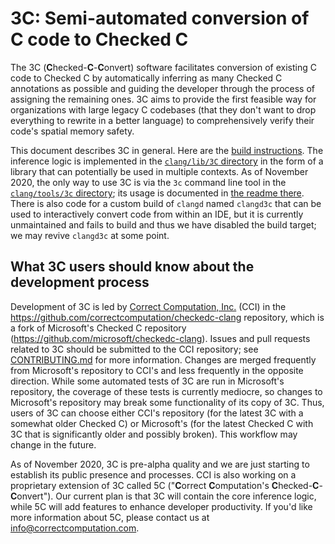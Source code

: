# 3C: Semi-automated conversion of C code to Checked C

The 3C (**C**hecked-**C**-**C**onvert) software facilitates conversion
of existing C code to Checked C by automatically inferring as many
Checked C annotations as possible and guiding the developer through
the process of assigning the remaining ones. 3C aims to provide the
first feasible way for organizations with large legacy C codebases
(that they don't want to drop everything to rewrite in a better
language) to comprehensively verify their code's spatial memory
safety.

This document describes 3C in general. Here are the [build
instructions](INSTALL.md). The inference logic is implemented in the
[`clang/lib/3C` directory](../../../lib/3C) in the form of a library
that can potentially be used in multiple contexts. As of November
2020, the only way to use 3C is via the `3c` command line tool in the
[`clang/tools/3c` directory](../../../tools/3c); its usage is
documented in [the readme there](../../../tools/3c/README.md). There
is also code for a custom build of `clangd` named `clangd3c` that can
be used to interactively convert code from within an IDE, but it is
currently unmaintained and fails to build and thus we have disabled
the build target; we may revive `clangd3c` at some point.

## What 3C users should know about the development process

Development of 3C is led by [Correct Computation,
Inc.](https://correctcomputation.com/) (CCI) in the
https://github.com/correctcomputation/checkedc-clang repository, which
is a fork of Microsoft's Checked C repository
(https://github.com/microsoft/checkedc-clang). Issues and pull
requests related to 3C should be submitted to the CCI repository; see
[CONTRIBUTING.md](CONTRIBUTING.md) for more information. Changes are
merged frequently from Microsoft's repository to CCI's and less
frequently in the opposite direction. While some automated tests of 3C
are run in Microsoft's repository, the coverage of these tests is
currently mediocre, so changes to Microsoft's repository may break
some functionality of its copy of 3C. Thus, users of 3C can choose
either CCI's repository (for the latest 3C with a somewhat older
Checked C) or Microsoft's (for the latest Checked C with 3C that is
significantly older and possibly broken). This workflow may change in
the future.

As of November 2020, 3C is pre-alpha quality and we are just starting
to establish its public presence and processes. CCI is also working on
a proprietary extension of 3C called 5C ("**C**orrect
**C**omputation's **C**hecked-**C**-**C**onvert"). Our current plan is
that 3C will contain the core inference logic, while 5C will add
features to enhance developer productivity. If you'd like more
information about 5C, please contact us at
info@correctcomputation.com.
